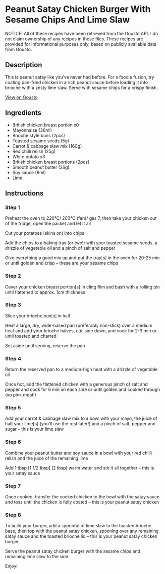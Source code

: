 # Peanut Satay Chicken Burger With Sesame Chips And Lime Slaw

NOTICE: All of these recipes have been retrieved from the Gousto API. I do not claim ownership of any recipes in these files. These recipes are provided for informational purposes only, based on publicly available data from Gousto.

## Description

This is peanut satay like you’ve never had before. For a foodie fusion, try coating pan-fried chicken in a rich peanut sauce before loading it into brioche with a zesty lime slaw. Serve with sesame chips for a crispy finish.

[View on Gousto](https://www.gousto.co.uk/recipes/cookbook/peanut-satay-chicken-burger-with-sesame-chips-lime-slaw)

## Ingredients

- British chicken breast portion x0
- Mayonnaise (30ml)
- Brioche style buns (2pcs)
- Toasted sesame seeds (5g)
- Carrot & cabbage slaw mix (160g)
- Red chilli relish (25g)
- White potato x3
- British chicken breast portions (2pcs)
- Smooth peanut butter (26g)
- Soy sauce (8ml)
- Lime

## Instructions


### Step 1

Preheat the oven to 220°C/ 200°C (fan)/ gas 7, then take your chicken out of the fridge, open the packet and let it air

Cut your potatoes (skins on) into chips

Add the chips to a baking tray (or two!) with your toasted sesame seeds, a drizzle of vegetable oil and a pinch of salt and pepper

Give everything a good mix up and put the tray[s] in the oven for 20-25 min or until golden and crisp – these are your sesame chips


### Step 2

Cover your chicken breast portion[s] in cling film and bash with a rolling pin until flattened to approx. 1cm thickness


### Step 3

Slice your brioche bun[s] in half

Heat a large, dry, wide-based pan (preferably non-stick) over a medium heat and add your brioche halves, cut-side down, and cook for 2-3 min or until toasted and charred

Set aside until serving, reserve the pan


### Step 4

Return the reserved pan to a medium-high heat with a drizzle of vegetable oil

Once hot, add the flattened chicken with a generous pinch of salt and pepper and cook for 6 min on each side or until golden and cooked through (no pink meat!)


### Step 5

Add your carrot & cabbage slaw mix to a bowl with your mayo, the juice of half your lime[s] (you'll use the rest later!) and a pinch of salt, pepper and sugar – this is your lime slaw


### Step 6

Combine your peanut butter and soy sauce in a bowl with your red chilli relish and the juice of the remaining lime

Add 1 tbsp <span class="text-purple">[1 1/2 tbsp]</span> <span class="text-danger">[2 tbsp]</span> warm water and stir it all together – this is your satay sauce


### Step 7

Once cooked, transfer the cooked chicken to the bowl with the satay sauce and toss until the chicken is fully coated – this is your peanut satay chicken

### Step 8

To build your burger, add a spoonful of lime slaw to the toasted brioche base, then top with the peanut satay chicken, spooning over any remaining satay sauce and the toasted brioche lid – this is your peanut satay chicken burger

Serve the peanut satay chicken burger with the sesame chips and remaining lime slaw to the side

Enjoy!

